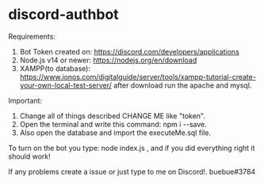 # discord-authbot
Requirements:
1. Bot Token created on: https://discord.com/developers/applications
2. Node.js v14 or newer: https://nodejs.org/en/download
3. XAMPP(to database): https://www.ionos.com/digitalguide/server/tools/xampp-tutorial-create-your-own-local-test-server/ after download run the apache and mysql.

Important:
1. Change all of things described CHANGE ME like "token".
2. Open the terminal and write this command: npm i --save.
3. Also open the database and import the executeMe.sql file.


To turn on the bot you type: node index.js , and if you did everything right it should work!


If any problems create a issue or just type to me on Discord!.
buebue#3784
